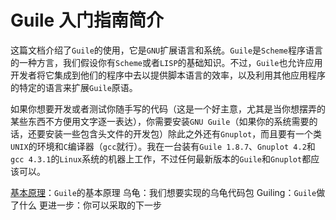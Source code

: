 # Guile 入门指南简介

这篇文档介绍了`Guile`的使用，它是`GNU`扩展语言和系统。`Guile`是`Scheme`程序语言的一种方言，我们假设你有`Scheme`或者`LISP`的基础知识。不过，`Guile`也允许应用开发者将它集成到他们的程序中去以提供脚本语言的效率，以及利用其他应用程序的特定的语言来扩展`Guile`原语。

如果你想要开发或者测试你随手写的代码（这是一个好主意，尤其是当你想摆弄的某些东西不方便用文字逐一表达），你需要安装`GNU Guile`（如果你的系统需要的话，还要安装一些包含头文件的开发包）除此之外还有`Gnuplot`，而且要有一个类`UNIX`的环境和`C`编译器（`gcc`就行）。我在一台装有`Guile 1.8.7`、`Gnuplot 4.2`和`gcc 4.3.1`的`Linux`系统的机器上工作，不过任何最新版本的`Guile`和`Gnuplot`都应该可以。

[基本原理](/chapter1.md)：`Guile`的基本原理
乌龟：我们想要实现的乌龟代码包
Guiling：`Guile`做了什么
更进一步：你可以采取的下一步